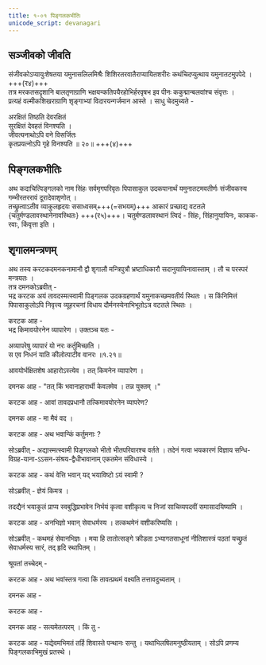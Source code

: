 ```yaml
---
title: १-०१ पिङ्गलकभीतिः
unicode_script: devanagari
---
```


## सञ्जीवको जीवति
संजीवकोऽप्यायुःशेषतया यमुनासलिलमिश्रैः शिशिरतरवातैराप्यायितशरीरः कथंचिदप्युत्थाय यमुनातटमुपपेदे । +++(र४)+++  
तत्र मरकतसदृशानि बालतृणाग्राणि भक्षयन्कतिपयैरहोभिर्हरवृषभ इव पीनः ककुद्मान्बलवांश्च संवृत्तः ।  
प्रत्यहं वल्मीकशिखराग्राणि शृङ्गाभ्यां विदारयन्गर्जमान आस्ते । साधु चेदमुच्यते -  

अरक्षितं तिष्ठति देवरक्षितं  
सुरक्षितं देवहतं विनश्यति ।  
जीवत्यनाथोऽपि वने विसर्जितः  
कृतप्रयत्नोऽपि गृहे विनश्यति ॥ २०॥ +++(४)+++

## पिङ्गलकभीतिः
अथ कदाचित्पिङ्गलको नाम सिंहः सर्वमृगपरिवृतः पिपासाकुल उदकपानार्थं यमुनातटमवतीर्णः संजीवकस्य गम्भीरतररावं दूरादेवाशृणोत् ।  
तच्छ्रुत्वाऽतीव व्याकुलहृदयः ससाध्वसम्+++(=सभयम्)+++ आकारं प्रच्छाद्य वटतले {चतुर्मण्डलावस्थानेनावस्थितः} +++(र५)+++। चतुर्मण्डलावस्थानं त्विदं - सिंहः, सिंहानुयायिनः, काकक-रवाः, किंवृत्ता इति ।  

## शृगालमन्त्रणम्

अथ तस्य करटकदमनकनामानौ द्वौ शृगालौ मन्त्रिपुत्रौ भ्रष्टाधिकारौ सदानुयायिनावास्ताम् । तौ च परस्परं मन्त्रयतः ।  
तत्र दमनकोऽब्रवीत् -  
भद्र करटक अयं तावदस्मत्स्वामी पिङ्गलक उदकग्रहणार्थं यमुनाकच्छमवतीर्य स्थितः । स किंनिमित्तं पिपासाकुलोऽपि निवृत्त्य व्यूहरचनां विधाय दौर्मनस्येनाभिभूतोऽत्र वटतले स्थितः ।  

करटक आह -  
भद्र किमावयोरनेन व्यापारेण । उक्तञ्च यतः -

अव्यापरेषु व्यापारं यो नरः कर्तुमिच्छति ।  
स एव निधनं याति कीलोत्पाटीव वानरः ॥१.२१॥

<div class="js_include" url="../../upakathAH/01-01_kIlotpATi-vAnara/"  newLevelForH1="3" includeTitle="true"> </div>  
आवयोर्भक्षितशेष आहारोऽस्त्येव । तत् किमनेन व्यापारेण ।  

दमनक आह - "तत् किं भवानाहारार्थी केवलमेव । तन्न युक्तम् ।"

<div class="js_include" url="../../upadeshAH/arthaH/bhavya-jIvana/"  newLevelForH1="3" includeTitle="true"> </div>  

करटक आह - आवां तावदप्रधानौ तत्किमावयोरनेन व्यापरेण?

<div class="js_include" url="../../upadeshAH/mantraH/mantraNa-auchitya/"  newLevelForH1="3" includeTitle="true"> </div>  

दमनक आह - मा मैवं वद ।  

<div class="js_include" url="../../upadeshAH/sevA/rAja-sevA-stuti/"  newLevelForH1="3" includeTitle="true"> </div>  

करटक आह - अथ भवान्किं कर्तुमनाः ?

सोऽब्रवीत् - अद्यास्मत्स्वामी पिङ्गलको भीतो भीतपरिवारश्च वर्तते । तदेनं गत्वा भयकारणं विज्ञाय सन्धि-विग्रह-याना-ऽऽसन-संश्रय-द्वैधीभावानाम् एकतमेन संविधास्ये ।  

करटक आह - कथं वेत्ति भवान् यद् भयाविष्टो ऽयं स्वामी ?

सोऽब्रवीत् - ज्ञेयं किमत्र ।  

<div class="js_include" url="../../upadeshAH/arthaH/ingitajnaH/"  newLevelForH1="3" includeTitle="true"> </div>

तदद्यैनं भयाकुलं प्राप्य स्वबुद्धिप्रभावेन निर्भयं कृत्वा वशीकृत्य च निजां साचिव्यपदवीं समासादयिष्यामि ।  

करटक आह - अनभिज्ञो भवान् सेवाधर्मस्य । तत्कथमेनं वशीकरिष्यसि ।  

सोऽब्रवीत् - कथमहं सेवानभिज्ञः । मया हि तातोत्सङ्गे क्रीडता ऽभ्यागतसाधूनां नीतिशास्त्रं पठतां यच्छ्रुतं सेवाधर्मस्य सारं, तद् हृदि स्थापितम् ।  

श्रूयतां तच्चेदम् -

<div class="js_include" url="../../upadeshAH/sevA/sevA-nIti/"  newLevelForH1="3" includeTitle="true"> </div>

करटक आह - अथ भवांस्तत्र गत्वा किं तावत्प्रथमं
वक्ष्यति तत्तावदुच्यताम् ।  

दमनक आह -

<div class="js_include" url="../../upadeshAH/mantraH/vAk-paTutA/"  newLevelForH1="3" includeTitle="true"> </div>

करटक आह -

<div class="js_include" url="../../upadeshAH/sevA/sevA-kAThinya/"  newLevelForH1="3" includeTitle="true"> </div>

दमनक आह - सत्यमेतत्परम् । किं तु -

<div class="js_include" url="../../upadeshAH/sevA/svAmi-vashIkaraNa/"  newLevelForH1="3" includeTitle="true"> </div>

करटक आह - यद्येवमभिमतं तर्हि शिवास्ते पन्थानः
सन्तु । यथाभिलषितमनुष्ठीयताम् । सोऽपि प्रणम्य
पिङ्गलकाभिमुखं प्रतस्थे ।  
